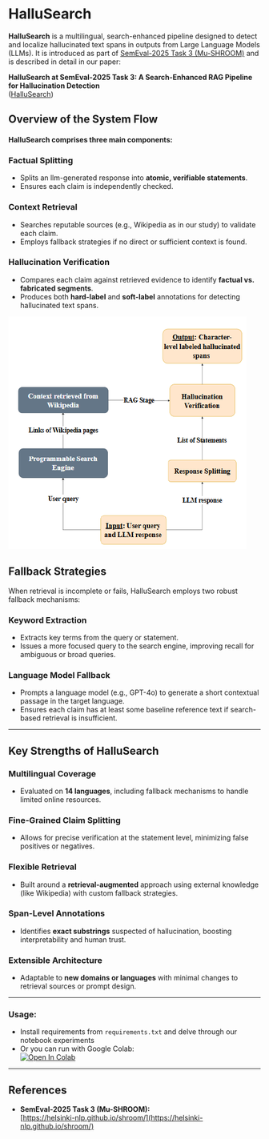 # HalluSearch

**HalluSearch** is a multilingual, search-enhanced pipeline designed to detect and localize hallucinated text spans in outputs from Large Language Models (LLMs). It is introduced as part of [SemEval-2025 Task 3 (Mu-SHROOM)](https://helsinki-nlp.github.io/shroom/) and is described in detail in our paper:

**HalluSearch at SemEval-2025 Task 3: A Search-Enhanced RAG Pipeline for Hallucination Detection**  
([HalluSearch](https://arxiv.org/abs/2504.10168))

## Overview of the System Flow
#### HalluSearch comprises three main components:
### Factual Splitting
- Splits an llm-generated response into **atomic, verifiable statements**.  
- Ensures each claim is independently checked.

### Context Retrieval
- Searches reputable sources (e.g., Wikipedia as in our study) to validate each claim.  
- Employs fallback strategies if no direct or sufficient context is found.

### Hallucination Verification
- Compares each claim against retrieved evidence to identify **factual vs. fabricated segments**.  
- Produces both **hard-label** and **soft-label** annotations for detecting hallucinated text spans.

![HalluSearch Pipeline Diagram](docs/system.PNG)

## Fallback Strategies

When retrieval is incomplete or fails, HalluSearch employs two robust fallback mechanisms:

### Keyword Extraction

- Extracts key terms from the query or statement.  
- Issues a more focused query to the search engine, improving recall for ambiguous or broad queries.

### Language Model Fallback

- Prompts a language model (e.g., GPT-4o) to generate a short contextual passage in the target language.  
- Ensures each claim has at least some baseline reference text if search-based retrieval is insufficient.

---

## Key Strengths of HalluSearch

### Multilingual Coverage

- Evaluated on **14 languages**, including fallback mechanisms to handle limited online resources.

### Fine-Grained Claim Splitting

- Allows for precise verification at the statement level, minimizing false positives or negatives.

### Flexible Retrieval

- Built around a **retrieval-augmented** approach using external knowledge (like Wikipedia) with custom fallback strategies.

### Span-Level Annotations

- Identifies **exact substrings** suspected of hallucination, boosting interpretability and human trust.

### Extensible Architecture

- Adaptable to **new domains or languages** with minimal changes to retrieval sources or prompt design.

---

### Usage:

- Install requirements from `requirements.txt` and delve through our notebook experiments 
- Or you can run with Google Colab:\
[![Open In Colab](https://colab.research.google.com/assets/colab-badge.svg)](https://colab.research.google.com/github/m-abdallah98/HalluSearch/blob/main/HalluSearch_pipeline_experiments.ipynb)
---
## References

- **SemEval-2025 Task 3 (Mu-SHROOM):**  
  [https://helsinki-nlp.github.io/shroom/](https://helsinki-nlp.github.io/shroom/)

